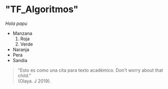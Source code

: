 # "TF_Algoritmos"
<em> Hola papu </em>
<ul>
			<li>Manzana
				<ol>
					<li>Roja</li>
					<li>Verde</li>
				</ol>
			</li>
			<li>Naranja</li>
			<li>Pera</li>
			<li>Sandia</li>
		</ul>


<blockquote>
			<p>
				"Esto es como una cita para texto académico. Don't worry about that child."
				<br/>
				(Olaya. J 2019).
			</p>
		</blockquote>


